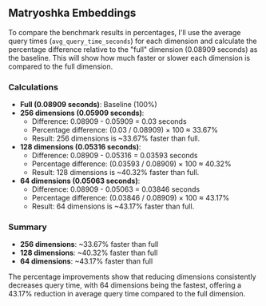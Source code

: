 ## Matryoshka Embeddings

To compare the benchmark results in percentages, I'll use the average query times (`avg_query_time_seconds`) for each dimension and calculate the percentage difference relative to the "full" dimension (0.08909 seconds) as the baseline. This will show how much faster or slower each dimension is compared to the full dimension.
 
### Calculations
- **Full (0.08909 seconds)**: Baseline (100%)
- **256 dimensions (0.05909 seconds)**:
  - Difference: 0.08909 - 0.05909 = 0.03 seconds
  - Percentage difference: (0.03 / 0.08909) × 100 ≈ 33.67%
  - Result: 256 dimensions is ~33.67% faster than full.
- **128 dimensions (0.05316 seconds)**:
  - Difference: 0.08909 - 0.05316 = 0.03593 seconds
  - Percentage difference: (0.03593 / 0.08909) × 100 ≈ 40.32%
  - Result: 128 dimensions is ~40.32% faster than full.
- **64 dimensions (0.05063 seconds)**:
  - Difference: 0.08909 - 0.05063 = 0.03846 seconds
  - Percentage difference: (0.03846 / 0.08909) × 100 ≈ 43.17%
  - Result: 64 dimensions is ~43.17% faster than full.
 
### Summary
- **256 dimensions**: ~33.67% faster than full
- **128 dimensions**: ~40.32% faster than full
- **64 dimensions**: ~43.17% faster than full
 
The percentage improvements show that reducing dimensions consistently decreases query time, with 64 dimensions being the fastest, offering a 43.17% reduction in average query time compared to the full dimension.
 